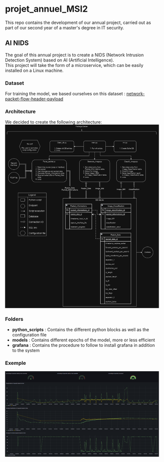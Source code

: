 # projet_annuel_MSI2
This repo contains the development of our annual project, carried out as part of our second year of a master's degree in IT security.

## AI NIDS
The goal of this annual project is to create a NIDS (Network Intrusion Detection System) based on AI (Artificial Intelligence).  
This project will take the form of a microservice, which can be easily installed on a Linux machine.

### Dataset
For training the model, we based ourselves on this dataset : [network-packet-flow-header-payload](https://huggingface.co/datasets/rdpahalavan/network-packet-flow-header-payload)

### Architecture
We decided to create the following architecture:  
![schema_architecture_v2](https://github.com/PierreKzh/projet_annuel_MSI2/blob/main/img/schema_architecture_v2.png)

### Folders
- **python_scripts** : Contains the different python blocks as well as the configuration file
- **models** : Contains different epochs of the model, more or less efficient
- **grafana** : Contains the procedure to follow to install grafana in addition to the system

### Exemple
![grafana_dashboard_exemple](https://github.com/PierreKzh/projet_annuel_MSI2/blob/main/img/grafana_dashboard_exemple.png)
